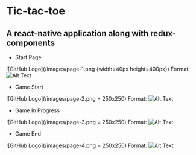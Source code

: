 # Tic-tac-toe

## A react-native application along with redux-components

* Start Page

![GitHub Logo](/images/page-1.png {width=40px height=400px})
Format: ![Alt Text](url)

* Game Start

![GitHub Logo](/images/page-2.png = 250x250)
Format: ![Alt Text](url)

* Game In Progress

![GitHub Logo](/images/page-3.png = 250x250)
Format: ![Alt Text](url)

* Game End

![GitHub Logo](/images/page-4.png = 250x250)
Format: ![Alt Text](url)

